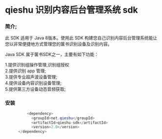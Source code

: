 # qieshu 识别内容后台管理系统 sdk
### 简介;
此 SDK 适用于 Java 8版本。使用此 SDK 构建您自己识别内容后台管理系统能让您以非常便捷地方式管理您的箧书识别设备及识别内容。

Java SDK 属于箧书SDK之一，主要有如下功能：

1.提供识别组操作管理,识别组授权<br>
2.提供识别 app 管理;<br>
3.提供专业超声波设备管理;<br>
4.提供设备内容识别设备管理;<br>
5.提供第三方设备动态音频获取;<br>

### 安装
```java
          <dependency>
			<groupId>net.qieshu</groupId>
			<artifactId>qieshu-sdk</artifactId>
			<version>2.0</version>
	  </dependency>
```	  

